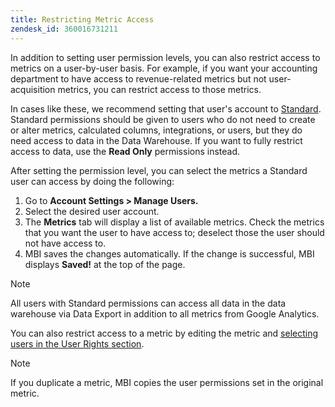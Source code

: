 ```yaml
---
title: Restricting Metric Access
zendesk_id: 360016731211
---
```


In addition to setting user permission levels, you can also restrict access to metrics on a user-by-user basis. For example, if you want your accounting department to have access to revenue-related metrics but not user-acquisition metrics, you can restrict access to those metrics.

In cases like these, we recommend setting that user's account to [Standard](../../administrator/user-management/user-management.md). Standard permissions should be given to users who do not need to create or alter metrics, calculated columns, integrations, or users, but they do need access to data in the Data Warehouse. If you want to fully restrict access to data, use the **Read Only** permissions instead.

After setting the permission level, you can select the metrics a Standard user can access by doing the following:

1. Go to **Account Settings > Manage Users.**
1. Select the desired user account.
1. The **Metrics** tab will display a list of available metrics. Check the metrics that you want the user to have access to; deselect those the user should not have access to.
1. MBI saves the changes automatically. If the change is successful, MBI displays **Saved!** at the top of the page.

>[!NOTE]
>
>All users with Standard permissions can access all data in the data warehouse via Data Export in addition to all metrics from Google Analytics.

You can also restrict access to a metric by editing the metric and [selecting users in the User Rights section](../../data-user/reports/ess-manage-data-metrics.md).

>[!NOTE]
>
>If you duplicate a metric, MBI copies the user permissions set in the original metric.
